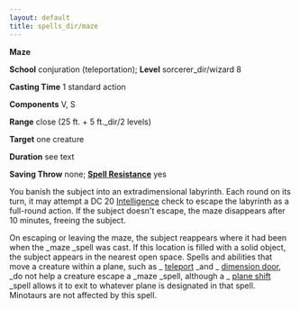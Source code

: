 ```yaml
---
layout: default
title: spells_dir/maze
---
```

 **Maze**

**School** conjuration (teleportation); **Level** sorcerer_dir/wizard 8

**Casting Time** 1 standard action

**Components** V, S

**Range** close (25 ft. + 5 ft._dir/2 levels)

**Target** one creature

**Duration** see text

**Saving Throw** none; **[Spell Resistance](../glossary#_spell-resistance)** yes

You banish the subject into an extradimensional labyrinth. Each round on its turn, it may attempt a DC 20 [Intelligence](../gettingStarted#_intelligence) check to escape the labyrinth as a full-round action. If the subject doesn't escape, the maze disappears after 10 minutes, freeing the subject.

On escaping or leaving the maze, the subject reappears where it had been when the _maze _spell was cast. If this location is filled with a solid object, the subject appears in the nearest open space. Spells and abilities that move a creature within a plane, such as _ [teleport](teleport#_teleport) _and _ [dimension door](dimensionDoor#_dimension-door), _do not help a creature escape a _maze _spell, although a _ [plane shift](planeShift#_plane-shift) _spell allows it to exit to whatever plane is designated in that spell. Minotaurs are not affected by this spell.


